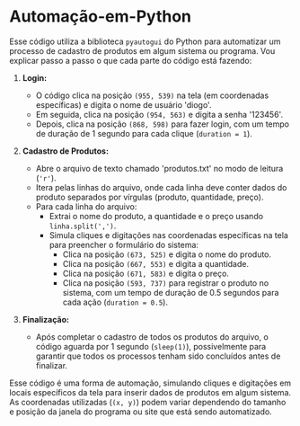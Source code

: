 # Automação-em-Python

Esse código utiliza a biblioteca `pyautogui` do Python para automatizar um processo de cadastro de produtos em algum sistema ou programa. Vou explicar passo a passo o que cada parte do código está fazendo:

1. **Login:**
   - O código clica na posição `(955, 539)` na tela (em coordenadas específicas) e digita o nome de usuário 'diogo'.
   - Em seguida, clica na posição `(954, 563)` e digita a senha '123456'.
   - Depois, clica na posição `(868, 598)` para fazer login, com um tempo de duração de 1 segundo para cada clique (`duration = 1`).

2. **Cadastro de Produtos:**
   - Abre o arquivo de texto chamado 'produtos.txt' no modo de leitura (`'r'`).
   - Itera pelas linhas do arquivo, onde cada linha deve conter dados do produto separados por vírgulas (produto, quantidade, preço).
   - Para cada linha do arquivo:
     - Extrai o nome do produto, a quantidade e o preço usando `linha.split(',')`.
     - Simula cliques e digitações nas coordenadas específicas na tela para preencher o formulário do sistema:
       - Clica na posição `(673, 525)` e digita o nome do produto.
       - Clica na posição `(667, 553)` e digita a quantidade.
       - Clica na posição `(671, 583)` e digita o preço.
       - Clica na posição `(593, 737)` para registrar o produto no sistema, com um tempo de duração de 0.5 segundos para cada ação (`duration = 0.5`).

3. **Finalização:**
   - Após completar o cadastro de todos os produtos do arquivo, o código aguarda por 1 segundo (`sleep(1)`), possivelmente para garantir que todos os processos tenham sido concluídos antes de finalizar.

Esse código é uma forma de automação, simulando cliques e digitações em locais específicos da tela para inserir dados de produtos em algum sistema. As coordenadas utilizadas (`(x, y)`) podem variar dependendo do tamanho e posição da janela do programa ou site que está sendo automatizado.
